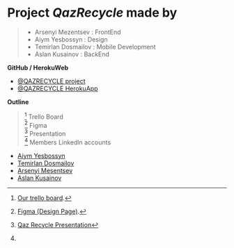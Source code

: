 # **Project _QazRecycle_ made by**
> - Arsenyi Mezentsev : FrontEnd
> - Aiym Yesbossyn : Design
> - Temirlan Dosmailov : Mobile Development
> - Aslan Kusainov : BackEnd

**GitHub / HerokuWeb**
- [@QAZRECYCLE project](https://github.com/sat0urn/qazrecycle/) <br/>
- [@QAZRECYCLE HerokuApp]()

**Outline**
> [^1] Trello Board <br/>
> [^2] Figma <br/>
> [^3] Presentation <br/>
> [^4] Members Linkedln accounts

[^1]: [Our trello board](https://trello.com/b/ssPJSd29/qaz-recycle-planning).
[^2]: [Figma (Design Page)](https://www.figma.com/file/1k4UZVuUriHu1xnDXtyb2p/qazrec?node-id=0%3A1).
[^3]: [Qaz Recycle Presentation](https://www.canva.com/design/DAE9l_FMdkg/X_zwVV9nExfvgihcCGXniQ/edit?utm_content=DAE9l_FMdkg&utm_campaign=designshare&utm_medium=link2&utm_source=sharebutton)
[^4]:
- [Aiym Yesbossyn]() <br/>
- [Temirlan Dosmailov](https://www.linkedin.com/in/temirlan-dosmailov-5358b6236/) <br/>
- [Arsenyi Mesentsev]() <br/>
- [Aslan Kusainov](https://www.linkedin.com/in/aslan-kusainov-408a7023b/)